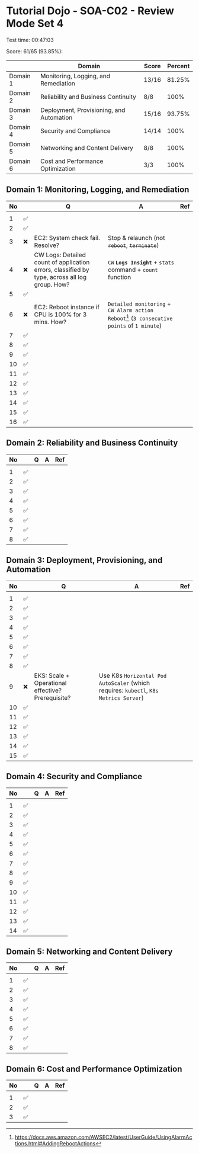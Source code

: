 # Tutorial Dojo - SOA-C02 - Review Mode Set 4

Test time: 00:47:03

Score: 61/65 (93.85%):

|          | Domain                                   | Score | Percent |
| -------- | ---------------------------------------- | ----- | ------- |
| Domain 1 | Monitoring, Logging, and Remediation     | 13/16 | 81.25%  |
| Domain 2 | Reliability and Business Continuity      | 8/8   | 100%    |
| Domain 3 | Deployment, Provisioning, and Automation | 15/16 | 93.75%  |
| Domain 4 | Security and Compliance                  | 14/14 | 100%    |
| Domain 5 | Networking and Content Delivery          | 8/8   | 100%    |
| Domain 6 | Cost and Performance Optimization        | 3/3   | 100%    |

## Domain 1: Monitoring, Logging, and Remediation

| No  |     | Q                                                                                             | A                                                                                                 | Ref |
| --- | --- | --------------------------------------------------------------------------------------------- | ------------------------------------------------------------------------------------------------- | --- |
|     |     |                                                                                               |                                                                                                   |     |
| 1   | ✅  |                                                                                               |                                                                                                   |     |
| 2   | ✅  |                                                                                               |                                                                                                   |     |
| 3   | ❌  | EC2: System check fail. Resolve?                                                              | Stop & relaunch (not ~~`reboot`~~, ~~`terminate`~~)                                               |     |
| 4   | ❌  | CW Logs: Detailed count of application errors, classified by type, across all log group. How? | `CW` **`Logs Insight`** + `stats` command + `count` function                                      |     |
| 5   | ✅  |                                                                                               |                                                                                                   |     |
| 6   | ❌  | EC2: Reboot instance if CPU is 100% for 3 mins. How?                                          | `Detailed monitoring` + `CW Alarm action` `Reboot`[^1.6.1] (`3 consecutive points` of `1 minute`) |     |
| 7   | ✅  |                                                                                               |                                                                                                   |     |
| 8   | ✅  |                                                                                               |                                                                                                   |     |
| 9   | ✅  |                                                                                               |                                                                                                   |     |
| 10  | ✅  |                                                                                               |                                                                                                   |     |
| 11  | ✅  |                                                                                               |                                                                                                   |     |
| 12  | ✅  |                                                                                               |                                                                                                   |     |
| 13  | ✅  |                                                                                               |                                                                                                   |     |
| 14  | ✅  |                                                                                               |                                                                                                   |     |
| 15  | ✅  |                                                                                               |                                                                                                   |     |
| 16  | ✅  |                                                                                               |                                                                                                   |     |

## Domain 2: Reliability and Business Continuity

| No  |     | Q   | A   | Ref |
| --- | --- | --- | --- | --- |
|     |     |     |     |     |
| 1   | ✅  |     |     |     |
| 2   | ✅  |     |     |     |
| 3   | ✅  |     |     |     |
| 4   | ✅  |     |     |     |
| 5   | ✅  |     |     |     |
| 6   | ✅  |     |     |     |
| 7   | ✅  |     |     |     |
| 8   | ✅  |     |     |     |

## Domain 3: Deployment, Provisioning, and Automation

| No  |     | Q                                                 | A                                                                                     | Ref |
| --- | --- | ------------------------------------------------- | ------------------------------------------------------------------------------------- | --- |
|     |     |                                                   |                                                                                       |     |
| 1   | ✅  |                                                   |                                                                                       |     |
| 2   | ✅  |                                                   |                                                                                       |     |
| 3   | ✅  |                                                   |                                                                                       |     |
| 4   | ✅  |                                                   |                                                                                       |     |
| 5   | ✅  |                                                   |                                                                                       |     |
| 6   | ✅  |                                                   |                                                                                       |     |
| 7   | ✅  |                                                   |                                                                                       |     |
| 8   | ✅  |                                                   |                                                                                       |     |
| 9   | ❌  | EKS: Scale + Operational effective? Prerequisite? | Use K8s `Horizontal Pod AutoScaler` (which requires: `kubectl`, `K8s Metrics Server`) |     |
| 10  | ✅  |                                                   |                                                                                       |     |
| 11  | ✅  |                                                   |                                                                                       |     |
| 12  | ✅  |                                                   |                                                                                       |     |
| 13  | ✅  |                                                   |                                                                                       |     |
| 14  | ✅  |                                                   |                                                                                       |     |
| 15  | ✅  |                                                   |                                                                                       |     |

## Domain 4: Security and Compliance

| No  |     | Q   | A   | Ref |
| --- | --- | --- | --- | --- |
|     |     |     |     |     |
| 1   | ✅  |     |     |     |
| 2   | ✅  |     |     |     |
| 3   | ✅  |     |     |     |
| 4   | ✅  |     |     |     |
| 5   | ✅  |     |     |     |
| 6   | ✅  |     |     |     |
| 7   | ✅  |     |     |     |
| 8   | ✅  |     |     |     |
| 9   | ✅  |     |     |     |
| 10  | ✅  |     |     |     |
| 11  | ✅  |     |     |     |
| 12  | ✅  |     |     |     |
| 13  | ✅  |     |     |     |
| 14  | ✅  |     |     |     |

## Domain 5: Networking and Content Delivery

| No  |     | Q   | A   | Ref |
| --- | --- | --- | --- | --- |
|     |     |     |     |     |
| 1   | ✅  |     |     |     |
| 2   | ✅  |     |     |     |
| 3   | ✅  |     |     |     |
| 4   | ✅  |     |     |     |
| 5   | ✅  |     |     |     |
| 6   | ✅  |     |     |     |
| 7   | ✅  |     |     |     |
| 8   | ✅  |     |     |     |

## Domain 6: Cost and Performance Optimization

| No  |     | Q   | A   | Ref |
| --- | --- | --- | --- | --- |
|     |     |     |     |     |
| 1   | ✅  |     |     |     |
| 2   | ✅  |     |     |     |
| 3   | ✅  |     |     |     |

[^1.6.1]: <https://docs.aws.amazon.com/AWSEC2/latest/UserGuide/UsingAlarmActions.html#AddingRebootActions>
